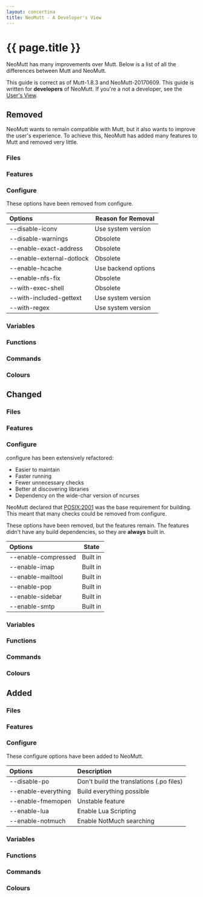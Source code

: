 ```yaml
---
layout: concertina
title: NeoMutt - A Developer's View
---
```

# {{ page.title }}

NeoMutt has many improvements over Mutt.
Below is a list of all the differences between Mutt and NeoMutt.

This guide is correct as of Mutt-1.8.3 and NeoMutt-20170609.
This guide is written for **developers** of NeoMutt.
If you're a not a developer, see the [User's View](user).

## Removed

NeoMutt wants to remain compatible with Mutt, but it also wants to improve the
user's experience.  To achieve this, NeoMutt has added many features to Mutt and
removed very little.

### Files
### Features
### Configure

These options have been removed from configure.

| Options                   | Reason for Removal   |
| :------------------------ | -------------------- |
| --disable-iconv           | Use system version   |
| --disable-warnings        | Obsolete             |
| --enable-exact-address    | Obsolete             |
| --enable-external-dotlock | Obsolete             |
| --enable-hcache           | Use backend options  |
| --enable-nfs-fix          | Obsolete             |
| --with-exec-shell         | Obsolete             |
| --with-included-gettext   | Use system version   |
| --with-regex              | Use system version   |

### Variables
### Functions
### Commands
### Colours

## Changed

### Files
### Features
### Configure

configure has been extensively refactored:
- Easier to maintain
- Faster running
- Fewer unnecessary checks
- Better at discovering libraries
- Dependency on the wide-char version of ncurses

NeoMutt declared that
[POSIX:2001](https://github.com/neomutt/management/tree/master/standard-functions#readme)
was the base requirement for building.
This meant that many checks could be removed from configure.

These options have been removed, but the features remain.
The features didn't have any build dependencies, so they are **always** built
in.

| Options             | State    |
| :------------------ | -------- |
| --enable-compressed | Built in |
| --enable-imap       | Built in |
| --enable-mailtool   | Built in |
| --enable-pop        | Built in |
| --enable-sidebar    | Built in |
| --enable-smtp       | Built in |

### Variables
### Functions
### Commands
### Colours

## Added

### Files
### Features
### Configure

These configure options have been added to NeoMutt.

| Options             | Description                              |
| :------------------ | :--------------------------------------- |
| --disable-po        | Don't build the translations (.po files) |
| --enable-everything | Build everything possible                |
| --enable-fmemopen   | Unstable feature                         |
| --enable-lua        | Enable Lua Scripting                     |
| --enable-notmuch    | Enable NotMuch searching                 |

### Variables
### Functions
### Commands
### Colours

